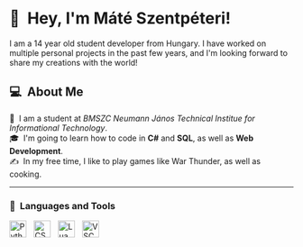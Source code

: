 # 👋&nbsp; Hey, I'm Máté Szentpéteri!

I am a 14 year old student developer from Hungary. I have worked on multiple personal projects in the past few years, and I'm looking forward to share my creations with the world!

## 💻&nbsp; About Me

🎒&nbsp; I am a student at *BMSZC Neumann János Technical Institue for Informational Technology*.\
🎓&nbsp; I'm going to learn how to code in **C#** and **SQL**, as well as **Web Development**.\
✍️&nbsp; In my free time, I like to play games like War Thunder, as well as cooking.

---
### 🧰&nbsp; Languages and Tools

<img align="left" alt="Python" width="30px" style="padding-right:10px;" src="https://cdn.jsdelivr.net/gh/devicons/devicon@latest/icons/python/python-original.svg"/>
<img align="left" alt="CSharp" width="30px" style="padding-right:10px;" src="https://cdn.jsdelivr.net/gh/devicons/devicon@latest/icons/csharp/csharp-original.svg"/>
<img align="left" alt="Lua" width="30px" style="padding-right:10px;" src="https://cdn.jsdelivr.net/gh/devicons/devicon@latest/icons/lua/lua-original.svg"/>
<img align="left" alt="VSCode" width="30px" style="padding-right:10px;" src="https://cdn.jsdelivr.net/gh/devicons/devicon@latest/icons/vscode/vscode-original.svg"/>
